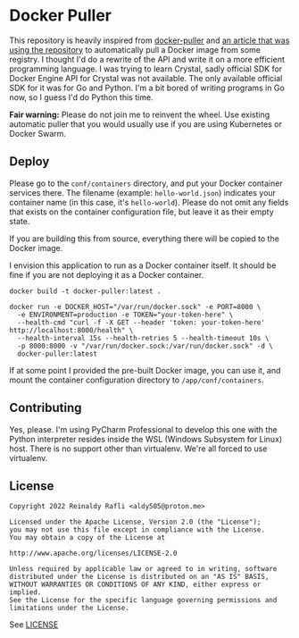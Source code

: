 # Docker Puller

This repository is heavily inspired from [docker-puller](https://github.com/glowdigitalmedia/docker-puller)
and [an article that was using the repository](https://www.andreagrandi.it/2014/10/25/automatically-pull-updated-docker-images-and-restart-containers-with-docker-puller/)
to automatically pull a Docker image from some registry. I thought I'd do a rewrite of the API and write it
on a more efficient programming language. I was trying to learn Crystal, sadly official SDK for Docker Engine
API for Crystal was not available. The only available official SDK for it was for Go and Python. I'm a bit
bored of writing programs in Go now, so I guess I'd do Python this time.

**Fair warning:** Please do not join me to reinvent the wheel. Use existing automatic puller that you would usually
use if you are using Kubernetes or Docker Swarm.

## Deploy

Please go to the `conf/containers` directory, and put your Docker container services there.
The filename (example: `hello-world.json`) indicates your container name (in this case, it's `hello-world`).
Please do not omit any fields that exists on the container configuration file, but leave it as their empty state.

If you are building this from source, everything there will be copied to the Docker image.

I envision this application to run as a Docker container itself. It should be fine if you are not deploying it
as a Docker container.

```shell
docker build -t docker-puller:latest .

docker run -e DOCKER_HOST="/var/run/docker.sock" -e PORT=8000 \
  -e ENVIRONMENT=production -e TOKEN="your-token-here" \
  --health-cmd "curl -f -X GET --header 'token: your-token-here' http://localhost:8000/health" \
  --health-interval 15s --health-retries 5 --health-timeout 10s \
  -p 8000:8000 -v "/var/run/docker.sock:/var/run/docker.sock" -d \
  docker-puller:latest
```

If at some point I provided the pre-built Docker image, you can use it, and mount the container configuration
directory to `/app/conf/containers`.

## Contributing

Yes, please. I'm using PyCharm Professional to develop this one with the Python interpreter resides inside the
WSL (Windows Subsystem for Linux) host. There is no support other than virtualenv. 
We're all forced to use virtualenv.

## License

```text
Copyright 2022 Reinaldy Rafli <aldy505@proton.me>

Licensed under the Apache License, Version 2.0 (the "License");
you may not use this file except in compliance with the License.
You may obtain a copy of the License at

http://www.apache.org/licenses/LICENSE-2.0

Unless required by applicable law or agreed to in writing, software
distributed under the License is distributed on an "AS IS" BASIS,
WITHOUT WARRANTIES OR CONDITIONS OF ANY KIND, either express or implied.
See the License for the specific language governing permissions and
limitations under the License.
```

See [LICENSE](./LICENSE)
